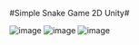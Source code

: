 #Simple Snake Game 2D Unity#

![image](https://user-images.githubusercontent.com/45254255/99480335-e2f09300-297d-11eb-8d11-63d7aeb086a7.png)
![image](https://user-images.githubusercontent.com/45254255/99480373-f3a10900-297d-11eb-8e4a-5df5115344ab.png)
![image](https://user-images.githubusercontent.com/45254255/99480383-f7349000-297d-11eb-8a4b-4373c13625a2.png)
